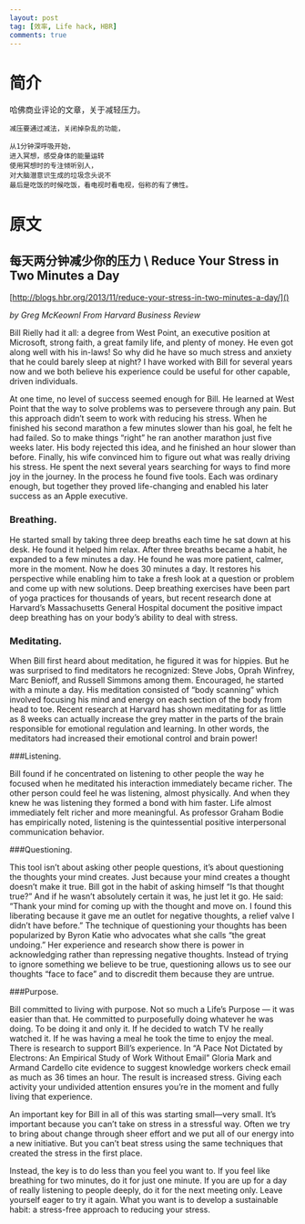 ```yaml
---
layout: post
tag: [效率, Life hack, HBR]
comments: true
---
```


# 简介 #

哈佛商业评论的文章，关于减轻压力。

    减压要通过减法，关闭掉杂乱的功能，
    
    从1分钟深呼吸开始，
    进入冥想，感受身体的能量运转
    使用冥想时的专注倾听别人，
	对大脑潜意识生成的垃圾念头说不
    最后是吃饭的时候吃饭，看电视时看电视，俗称的有了佛性。

# 原文 #

## 每天两分钟减少你的压力 \ Reduce Your Stress in Two Minutes a Day ##

[http://blogs.hbr.org/2013/11/reduce-your-stress-in-two-minutes-a-day/]()

*by Greg McKeownl From Harvard Business Review*


Bill Rielly had it all: a degree from West Point, an executive position at Microsoft, strong faith, a great family life, and plenty of money.  He even got along well with his in-laws!  So why did he have so much stress and anxiety that he could barely sleep at night? I have worked with Bill for several years now and we both believe his experience could be useful for other capable, driven individuals.

At one time, no level of success seemed enough for Bill. He learned at West Point that the way to solve problems was to persevere through any pain. But this approach didn’t seem to work with reducing his stress. When he finished his second marathon a few minutes slower than his goal, he felt he had failed. So to make things “right” he ran another marathon just five weeks later. His body rejected this idea, and he finished an hour slower than before. Finally, his wife convinced him to figure out what was really driving his stress. He spent the next several years searching for ways to find more joy in the journey. In the process he found five tools. Each was ordinary enough, but together they proved life-changing and enabled his later success as an Apple executive.

### Breathing.  

He started small by taking three deep breaths each time he sat down at his desk.  He found it helped him relax. After three breaths became a habit, he expanded to a few minutes a day. He found he was more patient, calmer, more in the moment. Now he does 30 minutes a day. It restores his perspective while enabling him to take a fresh look at a question or problem and come up with new solutions. Deep breathing exercises have been part of yoga practices for thousands of years, but recent research done at Harvard’s Massachusetts General Hospital document the positive impact deep breathing has on your body’s ability to deal with stress.

### Meditating.  

When Bill first heard about meditation, he figured it was for hippies.  But he was surprised to find meditators he recognized:  Steve Jobs, Oprah Winfrey, Marc Benioff, and Russell Simmons among them. Encouraged, he started with a minute a day.  His meditation consisted of “body scanning” which involved focusing his mind and energy on each section of the body from head to toe. Recent research at Harvard has shown meditating for as little as 8 weeks can actually increase the grey matter in the parts of the brain responsible for emotional regulation and learning. In other words, the meditators had increased their emotional control and brain power!

###Listening. 

Bill found if he concentrated on listening to other people the way he focused when he meditated his interaction immediately became richer. The other person could feel he was listening, almost physically. And when they knew he was listening they formed a bond with him faster.  Life almost immediately felt richer and more meaningful. As professor Graham Bodie has empirically noted, listening is the quintessential positive interpersonal communication behavior.

###Questioning.  

This tool isn’t about asking other people questions, it’s about questioning the thoughts your mind creates. Just because your mind creates a thought doesn’t make it true. Bill got in the habit of asking himself “Is that thought true?”  And if he wasn’t absolutely certain it was, he just let it go. He said: “Thank your mind for coming up with the thought and move on.  I found this liberating because it gave me an outlet for negative thoughts, a relief valve I didn’t have before.” The technique of questioning your thoughts has been popularized by Byron Katie who advocates what she calls “the great undoing.” Her experience and research show there is power in acknowledging rather than repressing negative thoughts. Instead of trying to ignore something we believe to be true, questioning allows us to see our thoughts “face to face” and to discredit them because they are untrue.

###Purpose.  

Bill committed to living with purpose. Not so much a Life’s Purpose — it was easier than that. He committed to purposefully doing whatever he was doing. To be doing it and only it. If he decided to watch TV he really watched it. If he was having a meal he took the time to enjoy the meal. There is research to support Bill’s experience. In “A Pace Not Dictated by Electrons: An Empirical Study of Work Without Email” Gloria Mark and Armand Cardello cite evidence to suggest knowledge workers check email as much as 36 times an hour. The result is increased stress. Giving each activity your undivided attention ensures you’re in the moment and fully living that experience.

An important key for Bill in all of this was starting small—very small. It’s important because you can’t take on stress in a stressful way. Often we try to bring about change through sheer effort and we put all of our energy into a new initiative. But you can’t beat stress using the same techniques that created the stress in the first place.

Instead, the key is to do less than you feel you want to. If you feel like breathing for two minutes, do it for just one minute. If you are up for a day of really listening to people deeply, do it for the next meeting only. Leave yourself eager to try it again. What you want is to develop a sustainable habit: a stress-free approach to reducing your stress.
